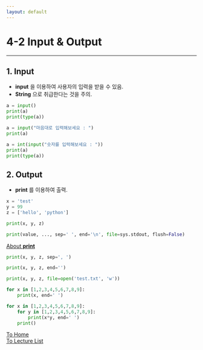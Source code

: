 ```yaml
---
layout: default
---
```


# 4-2 Input & Output
---

## 1. Input
- **input** 을 이용하여 사용자의 입력을 받을 수 있음.
- **String** 으로 취급한다는 것을 주의.


```python
a = input()
print(a)
print(type(a))
```


```python
a = input("마음대로 입력해보세요 : ")
print(a)
```


```python
a = int(input("숫자를 입력해보세요 : "))
print(a)
print(type(a))
```

## 2. Output
- **print** 를 이용하여 출력.


```python
x = 'test'
y = 99
z = ['hello', 'python']

print(x, y, z)
```

``` python
print(value, ..., sep=' ', end='\n', file=sys.stdout, flush=False)
```

[About **print**](https://docs.python.org/ko/3/library/functions.html#print)


```python
print(x, y, z, sep=', ')
```


```python
print(x, y, z, end='')
```


```python
print(x, y, z, file=open('test.txt', 'w'))
```


```python
for x in [1,2,3,4,5,6,7,8,9]:
    print(x, end=' ')
```


```python
for x in [1,2,3,4,5,6,7,8,9]:
    for y in [1,2,3,4,5,6,7,8,9]:
        print(x*y, end=' ')
    print()
```

[To Home](../index.md)  
[To Lecture List](../lecturelist.md)